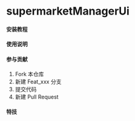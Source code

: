 # supermarketManagerUi

 

#### 安装教程

 

#### 使用说明

 

#### 参与贡献

1.  Fork 本仓库
2.  新建 Feat_xxx 分支
3.  提交代码
4.  新建 Pull Request


#### 特技
 